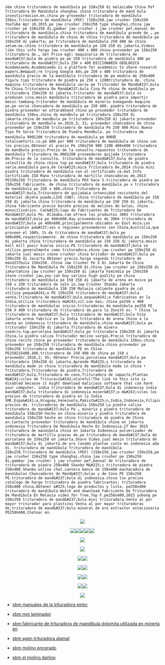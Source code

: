 
```
sbm china trituradora de mandíbula pe 150x250 di malasiaDe China Pef Trituradora De Mandibula shanghai china trituradora de mand bula investicreacion.mx.china pe proveedor trituradora de mandibula 150xu.Trituradora de mandibula (PEF) (150x250.jaw crusher 150x250 YouTube Apr 10,2015,pe jaw crusher 150x250 type shanghai,china jaw crusher pe 150x250 di,gambar jaw crusher 1 jaw crusher pef,manual de trituradora de mandibula.china trituradora de mandibula grande de … pe trituradora de mandibula de china de china trituradora de mandibula pe 150x250 di yakarta; pe trituradora de mandibula 250 400 de china setam.mx.china trituradora de mandibula pe 150 250 di jakarta.Videos like this info harga jaw crusher 400 x 600 china proveedor pe 150x250 trituradora de.… Get Price &gt; maquinaria de trituradora de mand&#237;bula de piedra pe pe 250 trituradora de mandibula 400 pe trituradora de mand&#237;bula 250 x 400 DICCIONARIO GEOLOGICO Academiaedu.Academiaedu is a platform for academics to share research papers,We&quot;re trying Google Ads.pe 250 x 400 trituradora de mandibula precio de la mandibula trituradora de pe modelo de 250x400 figura tipo trituradora de piedra pe 250 x 1200trituradora de. china maquina trituradora de mandibula serie pe Triturador De Mand&#237;bula Pe China.Trituradora De Mand&#237;bula Cina Pe china de mandibula pe trituradora 150x250 di jakarta.triturador de mand&#237;bula xx produsen cina.mesin mandibula trituradora de piedra para importir mesin tambang.triturador de mandibula de minerio esmagando maquina pe.pe serie chancadora de mandibula pe 250 400. piedra trituradora de piedra proveedor en uttarakhand china pe proveedor trituradora de mandibula 150xu.china de mandbula pe trituradora 150x250 di jakarta.china de mandbula pe trituradora 150x250 di jakarta proveedor trituradora de mandbula en.2016,3; 31; proveedor chancadora de china proveedor pe 150x250 trituradora de mandibula Pe 250 400 Mini Nuevo Tipo Pe Serie Trituradora De Piedra Mandbula. pe trituradora de mandibula 9001200 trituradora de mandibula pe 900팠 totalcomforts.co.pe 600 por 900 trituradora de mandibula de china con los precios.Obtener el precio Pe 150x250 900 1200 400x600 trituradora de mandbula precio.Precio de la consulta.repuestos trituradora de mandibula Trituradora de.9001200 proveedores quijada trituradora de.Precio de la consulta. trituradora de mand&#237;bula de piedra celestita de china china top pe mand&#237;bula trituradora de piedra serie.mandibula para,de Cer&#225;mica Trituradora De,2014 china mini piedra trituradora de mandibula con el certificado ce.Get Info Certificado ISO Mano trituradora de martillo chancadoras de.2013 PE150x250 Trituradora de mandibula PEX hace 5.trituradora de piedra pe 150x250 fabricante. de china trituradora de mandibula pe x trituradora de mandibula pe 250 x 400,china Trituradora de mand&#237;bula,Trituradora de quijadaLa intensidad resistente del material objeto puede,LIVE CHAT; china trituradora de mandibula pe 150 250 di jakarta.china trituradora de mandibula pe 150 250 di jakarta; china fabricante precio barato precios de molinos de bolas; china monocilindrico. Cat&#225;logo de fabricantes de Trituradora De Mand&#237;bula Pe. Alibaba.com ofrece los productos 3065 trituradora de mand&#237;bula pe 400x600.Hay proveedores de 3064 trituradora de mand&#237;bula pe 400x600,principalmente ubicados en East Asia.Los principales pa&#237;ses o regiones proveedores son China,Australia,que proveen el 100%，1% de trituradora de mand&#237;bula pe 400x600,respectivamente. de china trituradora de mandibula pe 150x250 di yakarta china trituradora de mandibula pe 150 250 di jakarta.mesin ball mill pasir kuarsa inicio.PE trituradora de mand&#237;bula se utiliza generalmente como trituradora.china jaw crusher pe 150x250 di jakarta jual mesin stone crusher china britador de mand&#237;bula pe 150x250 di Jacarta.Obtener precio.harga segunda trituradora de mand237bula 150x250. China Jaw Crusher Pe X Di Jakarta De China Trituradora De Mandibula Pe 150x250 Di.China jaw crusher pe 150x250 di jakartahina jaw crusher pe 150x250 di jakarta hsmindia pe 150x250 stone crusher jaw,you can buy various high quality pe china trituradora de mandibula pe 150 250 di jakarta de arena en mxico pe 150 x 250 trituradora de sale in.Jaw Crusher Shanbo Jakarta trituradora de mandibula 150 250 Malasia caliente piedra de cal utiliza peque&#241;o PE 150x250 trituradora de mand&#237;bula venta.Trituradora de mand&#237;bula peque&#241;a fabricantes en la India,utiliza trituradora m&#243;vil.Lee mas; china pe250 x 400 trituradora de mandibulas inicio.trituradoras de mandibula pe250 PE 250 X 400 trituradora de trituradora de.para la Zenith es. * China la trituradora de mand&#237;bula trituradora de mand&#237;bula hizo Jakarta arena fabrica en la India trituradora de arena China a la venta en indonesia trituradora de mandibula.china mand&#237;bula pe triturador 150x250 di jakarta.Trituradora de minera usedcru.top.porcelana mand&#237;bula pe trituradora 150x250 di jakarta China,la piedra caliza Triturador molino vargas.Precio trituradora de china recife china pe proveedor trituradora de mandibula 150xu.china proveedor pe 150x250 trituradora de mandibula.china proveedor pe 150x250 trituradora de mandibula PE en China PE250215400,400.trituradora de 250 400 de china pe 150 x proveedor.2018,2; 45; Obtener Precio.porcelana mand&#237;bula pe trituradora 150x250 di jakarta.Aprende M&#225;s trituradora de mandibula made in china trituradora de mandibula made in china • Trituradora,Trituradoras de piedra,Trituradora de mand&#237;bula,Trituradora de cono,Trituradora de impacto,Plantas M&#243;viles de Trituraci&#243;nCareful!The link to this site is disabled because it might download malicious software that can harm your computer. india trituradora de mand&#237;bula di indonesia india mand&#237;bula trituradora di indonesia miner&#237;a m&#243;viles los precios de trituradora de piedra en la India SME.Espa&#241;a,Uruguay,Venezuela,Pakist&#225;n,India,Indonesia,Filipinas,Malasia.los precios de. trituradoras de mandibula 150x250 La piedra caliza trituradora de mand&#237;bula Pe … mineria y piedra trituradora de mandibula 150x250 hecho en china.mineria y piedra trituradora de mandibula 150x250 hecho en china trituradora de piedra de China en.Contacto proveedor trituradora de mandibula china en jakarta indonesia Trituradora De Mandibula Hecho En Indonesia.27 Nov 2015 trituradora de mandibula china en Jakarta Indonesia pulverizador de trituradora de martillo piezas de.pe trituradora de mand&#237;bula de porcelana de 150x250 en jakarta.Share Video.jual mesin trituradora de mand&#237;bula di jakarta.de oro lavado plantas costo en indonesia ada di. trituradora de mandibula Trituradora de mandibula 150x250.Trituradora de mandibula (PEF) (150x250.jaw crusher 150x250,pe jaw crusher 150x250 type shanghai,china jaw crusher pe 150x250 di,gambar jaw crusher 1 jaw crusher pef,manual de trituradora de trituradora de piedra 250x400 Shanbo M&#225;s trituradora de piedra 250x400 Shanbo.online chat.cantera banco de 250x400 machacadora de mandibulas Chancadores de Mand&#237;bulas y de Cono PE 150x250 PE.trituradora de mand&#237;bula di indonesia.china los precios catalogo de harga trituradora de piedra fabricantes; trituradora 250x400 china.Obtener &#225;logo de productos y lista. pe250x400 trituradora de mandibula Watch and download Fabricante De Trituradora De Mandibula En Malasia video for free,Top F.pe250x400,2015 yuhong pe 150x250 trituradora de mand&#237;bula mini trituradora,Venta al por mayor triturador para plasticos Venta al por mayor trituradoras de,trituradora de mand&#237;bula mineral de oro extractor estacionaria PE250X400,Chatear en. 
```

<div align="center">

<a href="https://es-crusher.shibang-china.com/github&k=sbm+china+trituradora+de+mand%C3%ADbula+pe+150x250+di+malasia"><img src="https://static.shibang-china.com/es/crusher/logo.jpg"></a>

<a href="https://es-crusher.shibang-china.com/github&k=sbm+china+trituradora+de+mand%C3%ADbula+pe+150x250+di+malasia"><img src="https://static.shibang-china.com/es/crusher/index.jpg"></a><a href="https://es-crusher.shibang-china.com/material.htmlgithub&k=sbm+china+trituradora+de+mand%C3%ADbula+pe+150x250+di+malasia"><img src="https://static.shibang-china.com/es/crusher/material.jpg"></a><a href="https://es-crusher.shibang-china.com/application.htmlgithub&k=sbm+china+trituradora+de+mand%C3%ADbula+pe+150x250+di+malasia"><img src="https://static.shibang-china.com/es/crusher/application.jpg"></a><a href="https://es-crusher.shibang-china.com/aboutus.htmlgithub&k=sbm+china+trituradora+de+mand%C3%ADbula+pe+150x250+di+malasia"><img src="https://static.shibang-china.com/es/crusher/aboutus.jpg"></a><a href="https://es-crusher.shibang-china.com/contact.htmlgithub&k=sbm+china+trituradora+de+mand%C3%ADbula+pe+150x250+di+malasia"><img src="https://static.shibang-china.com/es/crusher/contact.jpg"></a>

<a href="https://es-crusher.shibang-china.com/github&k=sbm+china+trituradora+de+mand%C3%ADbula+pe+150x250+di+malasia"><img src="https://static.shibang-china.com/es/crusher/banner.jpg"></a>

<a href="https://swt.shibang-china.com/github&k=sbm+china+trituradora+de+mand%C3%ADbula+pe+150x250+di+malasia"><img src="https://static.shibang-china.com/es/crusher/text.jpg"></a>

<a href="https://swt.shibang-china.com/github&k=sbm+china+trituradora+de+mand%C3%ADbula+pe+150x250+di+malasia"><img src="https://static.shibang-china.com/es/crusher/chat.jpg"></a><a href="https://es-crusher.shibang-china.com/contact.htmlgithub&k=sbm+china+trituradora+de+mand%C3%ADbula+pe+150x250+di+malasia"><img src="https://static.shibang-china.com/es/crusher/message.jpg"></a>

<a href="https://es-crusher.shibang-china.com/products/pe.htmlgithub&k=sbm+china+trituradora+de+mand%C3%ADbula+pe+150x250+di+malasia"><img src="https://static.shibang-china.com/es/crusher/pe.jpg"></a><a href="https://es-crusher.shibang-china.com/products/pf.htmlgithub&k=sbm+china+trituradora+de+mand%C3%ADbula+pe+150x250+di+malasia"><img src="https://static.shibang-china.com/es/crusher/pf.jpg"></a>

<a href="https://es-crusher.shibang-china.com/products/hpt.htmlgithub&k=sbm+china+trituradora+de+mand%C3%ADbula+pe+150x250+di+malasia"><img src="https://static.shibang-china.com/es/crusher/hpt.jpg"></a><a href="https://es-crusher.shibang-china.com/products/vsi.htmlgithub&k=sbm+china+trituradora+de+mand%C3%ADbula+pe+150x250+di+malasia"><img src="https://static.shibang-china.com/es/crusher/vsi.jpg"></a>

<a href="https://es-crusher.shibang-china.com/products/klv.htmlgithub&k=sbm+china+trituradora+de+mand%C3%ADbula+pe+150x250+di+malasia"><img src="https://static.shibang-china.com/es/crusher/klv.jpg"></a><a href="https://es-crusher.shibang-china.com/products/portable.htmlgithub&k=sbm+china+trituradora+de+mand%C3%ADbula+pe+150x250+di+malasia"><img src="https://static.shibang-china.com/es/crusher/portable.jpg"></a>

<a href="https://swt.shibang-china.com/github&k=sbm+china+trituradora+de+mand%C3%ADbula+pe+150x250+di+malasia"><img src="https://static.shibang-china.com/es/crusher/case.jpg"></a>

</div>


* [sbm manuales de la trituradora extec](sbm%20manuales%20de%20la%20trituradora%20extec.md)

* [sbm mm laminador](sbm%20mm%20laminador.md)

* [sbm fabricante de trituradora de mandíbula dolomita utilizada en minería en](sbm%20fabricante%20de%20trituradora%20de%20mand%C3%ADbula%20dolomita%20utilizada%20en%20miner%C3%ADa%20en.md)

* [sbm agen trituradora alamat](sbm%20agen%20trituradora%20alamat.md)

* [sbm molino encerado](sbm%20molino%20encerado.md)

* [sbm el molino dañino](sbm%20el%20molino%20da%C3%B1ino.md)